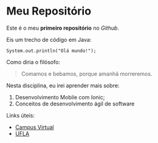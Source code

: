 # Meu Repositório

Este é o meu **primeiro repositório** no *Github*.

Eis um trecho de código em Java:

`System.out.println("Olá mundo!");`

Como diria o filósofo:

> Comamos e bebamos, porque amanhã morreremos.

Nesta disciplina, eu irei aprender mais sobre:

1. Desenvolvimento Mobile com Ionic;
2. Conceitos de desenvolvimento ágil de software

Links úteis:
* [Campus Virtual](https://campusvirtual.ufla.br)
* [UFLA](https://ufla.br)
